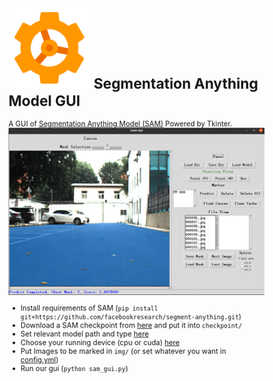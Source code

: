 #  ![](./icon.png) Segmentation Anything Model GUI
A GUI of [Segmentation Anything Model (SAM)](https://github.com/facebookresearch/segment-anything) Powered by Tkinter.
![](doc/SAM-GUI.png)
* Install requirements of SAM (`pip install git+https://github.com/facebookresearch/segment-anything.git`)
* Download a SAM checkpoint from [here](https://github.com/facebookresearch/segment-anything#model-checkpoints) and put it into `checkpoint/`
* Set relevant model path and type [here](https://github.com/gitouni/SAM-GUI/blob/11ac385fd0d784f37098b93237facc5ef5dfe640/config.yml#L38)
* Choose your running device (cpu or cuda) [here](https://github.com/gitouni/SAM-GUI/blob/389296954c9c737b7e4498483b1adbd1f07802a1/config.yml#L39)
* Put Images to be marked in `img/` (or set whatever you want in [config.yml](./config.yml))
* Run our gui (`python sam_gui.py`)
